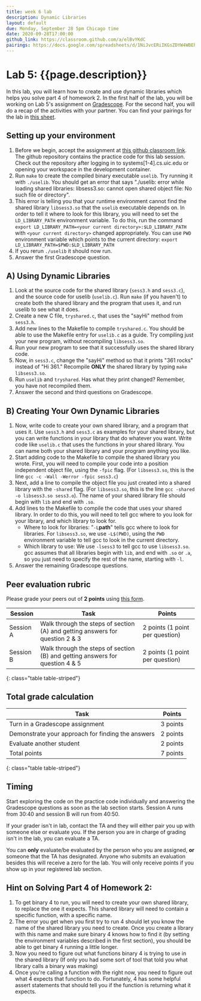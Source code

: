 ```yaml
---
title: week 6 lab 
description: Dynamic Libraries 
layout: default
due: Monday, September 28 5pm Chicago time
date: 2020-09-28T17:00:00
github_link: https://classroom.github.com/a/elBvYKdC  
pairings: https://docs.google.com/spreadsheets/d/1NiJvcERiIKGsZDYW4WBEhy6d7eeiB2V99xrSjGkyPg0/
---
```


# Lab 5: {{page.description}}
In this lab, you will learn how to create and use dynamic libraries which helps you solve part 4 of homework 2. In the first half of the lab, you will be working on Lab 5's assignment on [Gradescope]({{site.gradescope}}). For the second half, you will do a recap of the activities with your partner. You can find your pairings for the lab in [this sheet]({{page.pairings}}). 

## Setting up your environment

1. Before we begin, accept the assignment at [this github classroom link]({{page.github_link}}). The github repository contains the practice code for this lab session. Check out the repository after logging in to systems[1-4].cs.uic.edu or opening your workspace in the development container. 
2. Run `make` to create the compiled binary executable `uselib`. Try running it with `./uselib`. You should get an error that says "./uselib: error while loading shared libraries: libsess3.so: cannot open shared object file: No such file or directory".
3. This error is telling you that your runtime environment cannot find the shared library `libsess3.so` that the `uselib` executable depends on. In order to tell it where to look for this library, you will need to set the `LD_LIBRARY_PATH` environment variable. To do this, run the command `export LD_LIBRARY_PATH=<your current directory>:$LD_LIBRARY_PATH` with `<your current directory>` changed appropriately. You can use `PWD` environment variable which points to the current directory: `export LD_LIBRARY_PATH=$PWD:$LD_LIBRARY_PATH`
4. If you rerun `./uselib` it should now run.
5. Answer the first Gradescope question.


## A) Using Dynamic Libraries

1. Look at the source code for the shared library (`sess3.h` and `sess3.c`), and the source code for uselib (`uselib.c`). Run `make` (if you haven't) to create both the shared library and the program that uses it, and run uselib to see what it does.
2. Create a new C file, `tryshared.c`, that uses the "sayHi" method from `sess3.h`. 
3. Add new lines to the Makefile to compile `tryshared.c`. You should be able to use the Makefile entry for `uselib.c` as a guide. Try compiling just your new program, without recompiling `libsess3.so`.
4. Run your new program to see that it successfully uses the shared library code.
5. Now, in `sess3.c`, change the "sayHi" method so that it prints "361 rocks" instead of "Hi 361." Recompile **ONLY** the shared library by typing `make libsess3.so`. 
6. Run `uselib` and `tryshared`. Has what they print changed? Remember, you have not recompiled them.
7. Answer the second and third questions on Gradescope.


## B) Creating Your Own Dynamic Libraries

1. Now, write code to create your own shared library, and a program that uses it. Use `sess3.h` and `sess3.c` as examples for your shared library, but you can write functions in your library that do whatever you want. Write code like `uselib.c` that uses the functions in your shared library. You can name both your shared library and your program anything you like. 
2. Start adding code to the Makefile to compile the shared library you wrote. First, you will need to compile your code into a position independent object file, using the `-fpic` flag. (For `libsess3.so`, this is the line `gcc -c -Wall -Werror -fpic sess3.c`)
3. Next, add a line to compile the object file you just created into a shared library with the `-shared` flag. (For `libsess3.so`, this is the line `gcc -shared -o libsess3.so sess3.o`). The name of your shared library file should begin with `lib` and end with `.so`.
4. Add lines to the Makefile to compile the code that uses your shared library. In order to do this, you will need to tell gcc where to you look for your library, and which library to look for. 
    - Where to look for libraries: "`-L`**path**" tells gcc where to look for libraries. For `libsess3.so`, we use `-L$(PWD)`, using the `PWD` environment variable to tell gcc to look in the current directory. 
    - Which library to use: We use `-lsess3` to tell gcc to use `libsess3.so`. gcc assumes that all libraries begin with `lib`, and end with `.so` or `.a`, so you just need to specify the rest of the name, starting with `-l`.
5. Answer the remaining Gradescope questions.


## Peer evaluation rubric

Please grade your peers out of **2 points** using [this form]({{site.eval_link}}).

| Session | Task | Points |
|---|---|---|
| Session A | Walk through the steps of section (A) and getting answers for question 2 & 3 | 2 points (1 point per question) |
| Session B | Walk through the steps of section (B) and getting answers for question 4 & 5 | 2 points (1 point per question) |
{: class="table table-striped"}

## Total grade calculation

| Task | Points |
|---|---|
| Turn in a Gradescope assignment | 3 points |
| Demonstrate your approach for finding the answers | 2 points |
| Evaluate another student | 2 points |
| Total points | 7 points |
{: class="table table-striped"}

## Timing 

Start exploring the code on the practice code individually and answering the Gradescope questions as soon as the lab section starts. Session A runs from 30:40 and session B will run from 40:50.

If your grader isn't in lab, contact the TA and they will either pair you up with someone else or evaluate you. If the person you are in charge of grading isn't in the lab, you can evaluate a TA.

You can **only** evaluate/be evaluated by the person who you are assigned, **or** someone that the TA has designated. Anyone who submits an evaluation besides this will receive a zero for the lab. You will only receive points if you show up in your registered lab section.

## Hint on Solving Part 4 of Homework 2:

1. To get binary 4 to run, you will need to create your own shared library, to replace the one it expects. This shared library will need to contain a specific function, with a specific name. 
2. The error you get when you first try to run 4 should let you know the name of the shared library you need to create. Once you create a library with this name and make sure binary 4 knows how to find it (by setting the environment variables described in the first section), you should be able to get binary 4 running a little longer.
3. Now you need to figure out what functions binary 4 is trying to use in the shared library (If only you had some sort of tool that told you what library calls a binary was making)
4. Once you're calling a function with the right now, you need to figure out what 4 expects that function to do. Fortunately, 4 has some helpful assert statements that should tell you if the function is returning what it expects.


